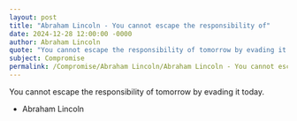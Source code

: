```yaml
---
layout: post
title: "Abraham Lincoln - You cannot escape the responsibility of"
date: 2024-12-28 12:00:00 -0000
author: Abraham Lincoln
quote: "You cannot escape the responsibility of tomorrow by evading it today."
subject: Compromise
permalink: /Compromise/Abraham Lincoln/Abraham Lincoln - You cannot escape the responsibility of
---
```


You cannot escape the responsibility of tomorrow by evading it today.

- Abraham Lincoln
